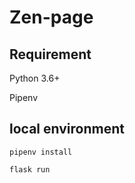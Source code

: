 # Zen-page

## Requirement

Python 3.6+

Pipenv

## local environment

    pipenv install

    flask run
